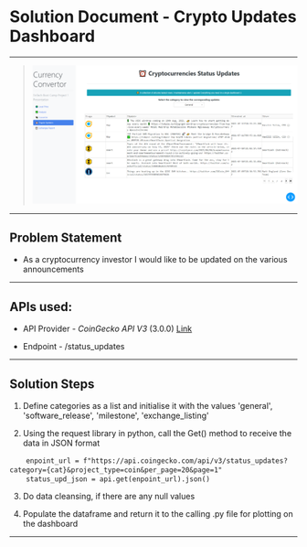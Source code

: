 # Solution Document - Crypto Updates Dashboard
---

> ![Dashboard](Images/crypto_status_updates.png)

---

## Problem Statement

* As a cryptocurrency investor I would like to be updated on the various announcements

---

## APIs used:

* API Provider - *CoinGecko API V3* (3.0.0) [Link](https://www.coingecko.com/api/documentations/v3)

* Endpoint - /status_updates

---

## Solution Steps

1. Define categories as a list and initialise it with the values 'general', 'software_release', 'milestone', 'exchange_listing'

2. Using the request library in python, call the Get() method to receive the data in JSON format

```
    enpoint_url = f"https://api.coingecko.com/api/v3/status_updates?category={cat}&project_type=coin&per_page=20&page=1"
    status_upd_json = api.get(enpoint_url).json()
```

3. Do data cleansing, if there are any null values

4. Populate the dataframe and return it to the calling .py file for plotting on the dashboard

---